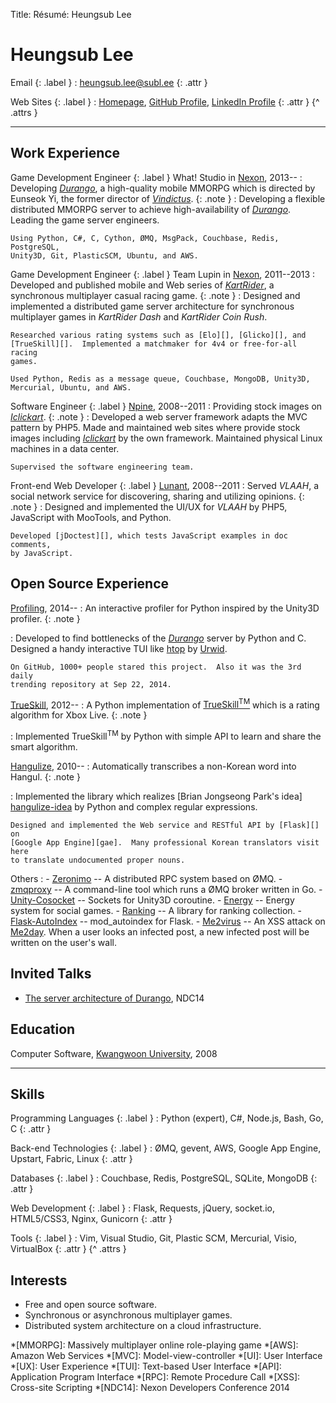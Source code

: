 Title: Résumé: Heungsub Lee

Heungsub Lee
============

Email {: .label }
: [heungsub.lee@subl.ee](mailto:sub@subl.ee)
  {: .attr }

Web Sites {: .label }
: [Homepage](http://subl.ee/), [GitHub Profile](https://github.com/sublee),
  [LinkedIn Profile](https://linkedin.com/in/sublee)
  {: .attr }
{^ .attrs }

---

Work Experience
---------------

Game Development Engineer {: .label }
What! Studio in [Nexon][], 2013--
:   Developing <cite>[Durango][]</cite>, a high-quality mobile MMORPG which is
    directed by Eunseok Yi, the former director of <cite>[Vindictus][]</cite>.
    {: .note }
:   Developing a flexible distributed MMORPG server to achieve
    high-availability of <cite>[Durango][]</cite>.  Leading the game server
    engineers.

    Using Python, C#, C, Cython, ØMQ, MsgPack, Couchbase, Redis, PostgreSQL,
    Unity3D, Git, PlasticSCM, Ubuntu, and AWS.

Game Development Engineer {: .label }
Team Lupin in [Nexon][], 2011--2013
:   Developed and published mobile and Web series of
    <cite>[KartRider][]</cite>, a synchronous multiplayer casual racing game.
    {: .note }
:   Designed and implemented a distributed game server architecture for
    synchronous multiplayer games in <cite>KartRider Dash</cite> and
    <cite>KartRider Coin Rush</cite>.

    Researched various rating systems such as [Elo][], [Glicko][], and
    [TrueSkill][].  Implemented a matchmaker for 4v4 or free-for-all racing
    games.

    Used Python, Redis as a message queue, Couchbase, MongoDB, Unity3D,
    Mercurial, Ubuntu, and AWS.

Software Engineer {: .label }
[Npine][], 2008--2011
:   Providing stock images on <cite>[Iclickart][]</cite>.
    {: .note }
:   Developed a web server framework adapts the MVC pattern by PHP5.  Made and
    maintained web sites where provide stock images including
    <cite>[Iclickart][]</cite> by the own framework.  Maintained physical Linux
    machines in a data center.

    Supervised the software engineering team.

Front-end Web Developer {: .label }
[Lunant][], 2008--2011
:   Served <cite>VLAAH</cite>, a social network service for discovering,
    sharing and utilizing opinions.
    {: .note }
:   Designed and implemented the UI/UX for <cite>VLAAH</cite> by PHP5,
    JavaScript with MooTools, and Python.

    Developed [jDoctest][], which tests JavaScript examples in doc comments,
    by JavaScript.

Open Source Experience
----------------------

[Profiling][], 2014--
:   An interactive profiler for Python inspired by the Unity3D profiler.
    {: .note }

:   Developed to find bottlenecks of the <cite>[Durango][]</cite> server by
    Python and C.  Designed a handy interactive TUI like [htop][] by [Urwid][].

    On GitHub, 1000+ people stared this project.  Also it was the 3rd daily
    trending repository at Sep 22, 2014.

[TrueSkill][trueskill-py], 2012--
:   A Python implementation of [TrueSkill<sup>TM</sup>][trueskill] which is a
    rating algorithm for Xbox Live.
    {: .note }

:   Implemented TrueSkill<sup>TM</sup> by Python with simple API to learn and
    share the smart algorithm.

[Hangulize][], 2010--
:   Automatically transcribes a non-Korean word into Hangul.
    {: .note }

:   Implemented the library which realizes [Brian Jongseong Park's idea]
    [hangulize-idea] by Python and complex regular expressions.

    Designed and implemented the Web service and RESTful API by [Flask][] on
    [Google App Engine][gae].  Many professional Korean translators visit here
    to translate undocumented proper nouns.

Others
:   - [Zeronimo][] -- A distributed RPC system based on ØMQ.
    - [zmqproxy][] -- A command-line tool which runs a ØMQ broker
                      written in Go.
    - [Unity-Cosocket][] -- Sockets for Unity3D coroutine.
    - [Energy][] -- Energy system for social games.
    - [Ranking][] -- A library for ranking collection.
    - [Flask-AutoIndex][] -- mod_autoindex for Flask.
    - [Me2virus][] -- An XSS attack on [Me2day][].  When a user looks an
                      infected post, a new infected post will be written on the
                      user's wall.

Invited Talks
-------------

- [The server architecture of Durango][ndc14-slide], NDC14

Education
---------

Computer Software, [Kwangwoon University][kw], 2008

---

Skills
------

Programming Languages {: .label }
: Python (expert), C#, Node.js, Bash, Go, C
  {: .attr }

Back-end Technologies {: .label }
: ØMQ, gevent, AWS, Google App Engine, Upstart, Fabric, Linux
  {: .attr }

Databases {: .label }
: Couchbase, Redis, PostgreSQL, SQLite, MongoDB
  {: .attr }

Web Development {: .label }
: Flask, Requests, jQuery, socket.io, HTML5/CSS3, Nginx, Gunicorn
  {: .attr }

Tools {: .label }
: Vim, Visual Studio, Git, Plastic SCM, Mercurial, Visio, VirtualBox
  {: .attr }
{^ .attrs }

Interests
---------

- Free and open source software.
- Synchronous or asynchronous multiplayer games.
- Distributed system architecture on a cloud infrastructure.

[profiling]: https://github.com/what-studio/profiling
[htop]: http://hisham.hm/htop
[urwid]: http://urwid.org/
[trueskill-py]: http://trueskill.org/
[trueskill]: http://research.microsoft.com/en-us/projects/trueskill/
[hangulize]: http://hangulize.org/
[hangulize-idea]: http://iceager.egloos.com/2610028
[energy]: http://pythonhosted.org/energy
[ranking]: http://pythonhosted.org/ranking
[flask-autoindex]: http://pythonhosted.org/Flask-AutoIndex
[zeronimo]: https://github.com/sublee/zeronimo
[unity-cosocket]: https://github.com/sublee/unity-cosocket
[zmqproxy]: https://github.com/sublee/zmqproxy
[jdoctest]: http://lunant.net/jdoctest
[me2virus]: https://github.com/sublee/me2virus
[me2day]: http://en.wikipedia.org/wiki/Me2day
[flask]: http://flask.pocoo.org/
[gae]: https://cloud.google.com/appengine
[nexon]: http://company.nexon.com/eng
[durango]: http://durango.nexon.com/
[vindictus]: http://vindictus.nexon.net/
[kartrider]: http://kart.nexon.com/
[elo]: http://en.wikipedia.org/wiki/Elo_rating_system
[glicko]: http://en.wikipedia.org/wiki/Glicko_rating_system
[npine]: http://en.npine.com/
[iclickart]: http://iclickart.co.kr/
[lunant]: http://lunant.net/
[ndc14-slide]: http://www.slideshare.net/sublee/spof-mmorpg
[kw]: http://www.kw.ac.kr/

*[MMORPG]: Massively multiplayer online role-playing game
*[AWS]: Amazon Web Services
*[MVC]: Model-view-controller
*[UI]: User Interface
*[UX]: User Experience
*[TUI]: Text-based User Interface
*[API]: Application Program Interface
*[RPC]: Remote Procedure Call
*[XSS]: Cross-site Scripting
*[NDC14]: Nexon Developers Conference 2014
